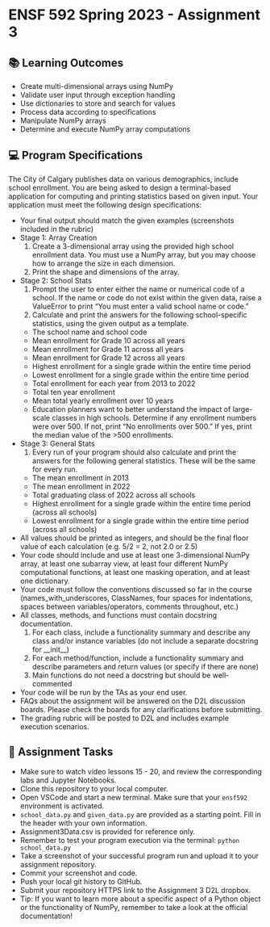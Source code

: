 # ENSF 592 Spring 2023 - Assignment 3

## 📚 Learning Outcomes
* Create multi-dimensional arrays using NumPy
* Validate user input through exception handling
* Use dictionaries to store and search for values
* Process data according to specifications
* Manipulate NumPy arrays
* Determine and execute NumPy array computations

## 💻 Program Specifications
The City of Calgary publishes data on various demographics, include school enrollment. You are being asked to design a terminal-based application for computing and printing statistics based on given input.
Your application must meet the following design specifications:
* Your final output should match the given examples (screenshots included in the rubric)
* Stage 1: Array Creation
  1. Create a 3-dimensional array using the provided high school enrollment data. You must use a NumPy array, but you may choose how to arrange the size in each dimension.
  2. Print the shape and dimensions of the array.
* Stage 2: School Stats
  1. Prompt the user to enter either the name or numerical code of a school. If the name or code do not exist within the given data, raise a ValueError to print “You must enter a valid school name or code.”
  2. Calculate and print the answers for the following school-specific statistics, using the given output as a template.
    * The school name and school code
    * Mean enrollment for Grade 10 across all years
    * Mean enrollment for Grade 11 across all years
    * Mean enrollment for Grade 12 across all years
    * Highest enrollment for a single grade within the entire time period
    * Lowest enrollment for a single grade within the entire time period
    * Total enrollment for each year from 2013 to 2022
	* Total ten year enrollment
	* Mean total yearly enrollment over 10 years
    * Education planners want to better understand the impact of large-scale classes in high schools. Determine if any enrollment numbers were over 500. If not, print “No enrollments over 500.” If yes, print the median value of the >500 enrollments.
* Stage 3: General Stats
  1. Every run of your program should also calculate and print the answers for the following general statistics. These will be the same for every run.
    * The mean enrollment in 2013
    * The mean enrollment in 2022
    * Total graduating class of 2022 across all schools
    * Highest enrollment for a single grade within the entire time period (across all schools)
    * Lowest enrollment for a single grade within the entire time period (across all schools)
* All values should be printed as integers, and should be the final floor value of each calculation (e.g. 5/2 = 2, not 2.0 or 2.5)
* Your code should include and use at least one 3-dimensional NumPy array, at least one subarray view, at least four different NumPy computational functions, at least one masking operation, and at least one dictionary.
* Your code must follow the conventions discussed so far in the course (names_with_underscores, ClassNames, four spaces for indentations, spaces between variables/operators, comments throughout, etc.)
* All classes, methods, and functions must contain docstring documentation.
    1. For each class, include a functionality summary and describe any class and/or instance variables (do not include a separate docstring for \_\_init\_\_)
    2. For each method/function, include a functionality summary and describe parameters and return values (or specify if there are none)
    3. Main functions do not need a docstring but should be well-commented 
* Your code will be run by the TAs as your end user.
* FAQs about the assignment will be answered on the D2L discussion boards. Please check the boards for any clarifications before submitting.
* The grading rubric will be posted to D2L and includes example execution scenarios.

## 📝 Assignment Tasks
* Make sure to watch video lessons 15 - 20, and review the corresponding labs and Jupyter Notebooks.
* Clone this repository to your local computer.
* Open VSCode and start a new terminal. Make sure that your `ensf592` environment is activated.
* `school_data.py` and `given_data.py` are provided as a starting point. Fill in the header with your own information.
* Assignment3Data.csv is provided for reference only.
* Remember to test your program execution via the terminal: `python school_data.py`
* Take a screenshot of your successful program run and upload it to your assignment repository.
* Commit your screenshot and code.
* Push your local git history to GitHub.
* Submit your repository HTTPS link to the Assignment 3 D2L dropbox.
* Tip: If you want to learn more about a specific aspect of a Python object or the functionality of NumPy, remember to take a look at the official documentation!
